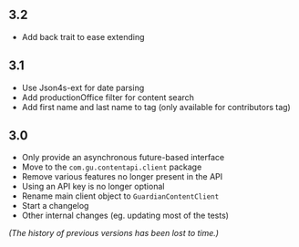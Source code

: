 ## 3.2
* Add back trait to ease extending

## 3.1

* Use Json4s-ext for date parsing
* Add productionOffice filter for content search
* Add first name and last name to tag (only available for contributors tag)


## 3.0

* Only provide an asynchronous future-based interface
* Move to the `com.gu.contentapi.client` package
* Remove various features no longer present in the API
* Using an API key is no longer optional
* Rename main client object to `GuardianContentClient`
* Start a changelog
* Other internal changes (eg. updating most of the tests)


*(The history of previous versions has been lost to time.)*
